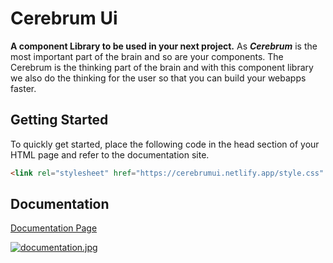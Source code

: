 
# Cerebrum Ui

**A component Library to be used in your next project.**
As ***Cerebrum*** is the most important part of the brain and so are your components. The Cerebrum is the thinking part of the brain and with this component library we also do the thinking for the user so that you can build your webapps faster.



## Getting Started

To quickly get started, place the following code in the head section of your HTML page and refer to the documentation site.   

```html
<link rel="stylesheet" href="https://cerebrumui.netlify.app/style.css" />
```
    
## Documentation

[Documentation Page](https://cerebrumui.netlify.app/)


[![documentation.jpg](https://i.postimg.cc/TYBDfnvS/documentation.jpg)](https://postimg.cc/KRrz5kzr)
